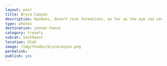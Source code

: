```yaml
---
layout: post
title: Bryce Canyon
description: Hoodoos, desert rock formations, as far as the eye can see.
type: photos
destination: jenner-hanni
category: travels
subcat: Southwest
location: Utah
image: /img/thumbs/brycecanyon.png
permalink: 
publish: yes
---
```


<p><a href="https://jenner.smugmug.com/North-America/2010-Road-Trip-Bryce-Canyon/i-xmrb9GD/0/M/DSCF3738-M.png">
<img src="https://jenner.smugmug.com/North-America/2010-Road-Trip-Bryce-Canyon/i-xmrb9GD/0/M/DSCF3738-M.png" alt=""></a></p>

<p><a href="https://jenner.smugmug.com/North-America/2010-Road-Trip-Bryce-Canyon/i-v2QcW5Z/0/M/DSCF3742-M.png">
<img src="https://jenner.smugmug.com/North-America/2010-Road-Trip-Bryce-Canyon/i-v2QcW5Z/0/M/DSCF3742-M.png" alt=""></a></p>

<p><a href="https://jenner.smugmug.com/North-America/2010-Road-Trip-Bryce-Canyon/i-9c3J9xC/0/M/DSCF3764-M.png">
<img src="https://jenner.smugmug.com/North-America/2010-Road-Trip-Bryce-Canyon/i-9c3J9xC/0/M/DSCF3764-M.png" alt=""></a></p>

<p><a href="https://jenner.smugmug.com/North-America/2010-Road-Trip-Bryce-Canyon/i-TbHnGCG/0/M/DSCF3752-M.png">
<img src="https://jenner.smugmug.com/North-America/2010-Road-Trip-Bryce-Canyon/i-TbHnGCG/0/M/DSCF3752-M.png" alt=""></a></p>

<p><a href="https://jenner.smugmug.com/North-America/2010-Road-Trip-Bryce-Canyon/i-VB7D6Qd/0/M/DSCF3755-M.png">
<img src="https://jenner.smugmug.com/North-America/2010-Road-Trip-Bryce-Canyon/i-VB7D6Qd/0/M/DSCF3755-M.png" alt=""></a></p>

<p><a href="https://jenner.smugmug.com/North-America/2010-Road-Trip-Bryce-Canyon/i-C3MzChK/0/M/DSCF3766-M.png">
<img src="https://jenner.smugmug.com/North-America/2010-Road-Trip-Bryce-Canyon/i-C3MzChK/0/M/DSCF3766-M.png" alt=""></a></p>

<p><a href="https://jenner.smugmug.com/North-America/2010-Road-Trip-Bryce-Canyon/i-6BzgkKj/0/M/DSCF3771-M.png">
<img src="https://jenner.smugmug.com/North-America/2010-Road-Trip-Bryce-Canyon/i-6BzgkKj/0/M/DSCF3771-M.png" alt=""></a></p>

<p><a href="https://jenner.smugmug.com/North-America/2010-Road-Trip-Bryce-Canyon/i-pkrzJ3Q/0/M/DSCF3746-M.png">
<img src="https://jenner.smugmug.com/North-America/2010-Road-Trip-Bryce-Canyon/i-pkrzJ3Q/0/M/DSCF3746-M.png" alt=""></a></p>

<p><a href="https://jenner.smugmug.com/North-America/2010-Road-Trip-Bryce-Canyon/i-bXkwQzn/0/M/DSCF3791-M.png">
<img src="https://jenner.smugmug.com/North-America/2010-Road-Trip-Bryce-Canyon/i-bXkwQzn/0/M/DSCF3791-M.png" alt=""></a></p>

<p><a href="https://jenner.smugmug.com/North-America/2010-Road-Trip-Bryce-Canyon/i-QSmWSRL/0/M/DSCF3779-M.png">
<img src="https://jenner.smugmug.com/North-America/2010-Road-Trip-Bryce-Canyon/i-QSmWSRL/0/M/DSCF3779-M.png" alt=""></a></p>

<p><a href="https://jenner.smugmug.com/North-America/2010-Road-Trip-Bryce-Canyon/i-jkgqcVm/0/M/DSCF3772-M.png">
<img src="https://jenner.smugmug.com/North-America/2010-Road-Trip-Bryce-Canyon/i-jkgqcVm/0/M/DSCF3772-M.png" alt=""></a></p>

<p><a href="https://jenner.smugmug.com/North-America/2010-Road-Trip-Bryce-Canyon/i-T4PJMCp/0/M/DSCF3775-M.png">
<img src="https://jenner.smugmug.com/North-America/2010-Road-Trip-Bryce-Canyon/i-T4PJMCp/0/M/DSCF3775-M.png" alt=""></a></p>

<p><a href="https://jenner.smugmug.com/North-America/2010-Road-Trip-Bryce-Canyon/i-9hz3zqr/0/M/DSCF3760-M.png">
<img src="https://jenner.smugmug.com/North-America/2010-Road-Trip-Bryce-Canyon/i-9hz3zqr/0/M/DSCF3760-M.png" alt=""></a></p>


